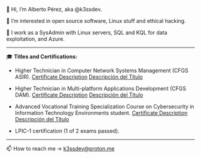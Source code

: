 👋 Hi, I’m Alberto Pérez, aka @k3ssdev.

👀 I’m interested in open source software, Linux stuff and ethical hacking.
 
💼 I work as a SysAdmin with Linux servers, SQL and KQL for data exploitation, and Azure.


---

🎓 **Titles and Certifications:**

- Higher Technician in Computer Network Systems Management (CFGS ASIR).
  [Certificate Description](n-tsadministracionsistemasinformaticosreden-pdf.pdf)
  [Descripción del Título](n-tsadministracionsistemasinformaticosredes-pdf.pdf)

- Higher Technician in Multi-platform Applications Development (CFGS DAM).
  [Certificate Description](n-tsdesarrolloaplicacionesmultiplataformaen-pdf.pdf)
  [Descripción del Título](n-tsdesarrolloaplicacionesmultiplataformaes-pdf.pdf)

- Advanced Vocational Training Specialization Course on Cybersecurity in Information Technology Environments student.
  [Certificate Description](ce-gs-ciberseguridad-entornos-tecnologias-de-la-informacion.pdf)
  [Descripción del Título](ce-gs-ciberseguridad-entornos-tecnologias-de-la-informacion_es.pdf)

- LPIC-1 certification (1 of 2 exams passed).

---

📫 How to reach me -> [k3ssdev@proton.me](mailto:k3ssdev@proton.me)

<!---
D0bleFil0/D0bleFil0 is a ✨ special ✨ repository because its `README.md` (this file) appears on your GitHub profile.
You can click the Preview link to take a look at your changes.
--->
